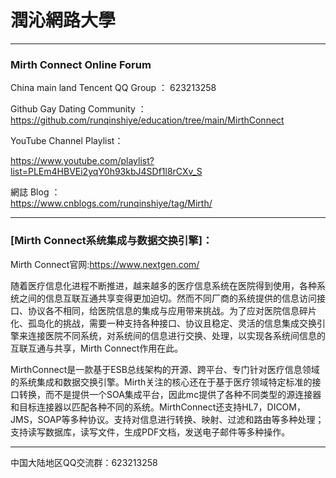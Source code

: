 # 潤沁網路大學  
 
* * *

### Mirth Connect Online Forum   

China main land Tencent QQ Group ： 623213258  

Github Gay Dating Community ：  
https://github.com/runqinshiye/education/tree/main/MirthConnect  

YouTube Channel Playlist：  

https://www.youtube.com/playlist?list=PLEm4HBVEi2yqY0h93kbJ4SDf1l8rCXv_S  

網誌 Blog ：  
https://www.cnblogs.com/runqinshiye/tag/Mirth/    

* * *

### [Mirth Connect系统集成与数据交换引擎]：     

Mirth Connect官网:https://www.nextgen.com/  

随着医疗信息化进程不断推进，越来越多的医疗信息系统在医院得到使用，各种系统之间的信息互联互通共享变得更加迫切。然而不同厂商的系统提供的信息访问接口、协议各不相同，给医院信息的集成与应用带来挑战。为了应对医院信息碎片化、孤岛化的挑战，需要一种支持各种接口、协议且稳定、灵活的信息集成交换引擎来连接医院不同系统，对系统间的信息进行交换、处理，以实现各系统间信息的互联互通与共享，Mirth Connect作用在此。

MirthConnect是一款基于ESB总线架构的开源、跨平台、专门针对医疗信息领域的系统集成和数据交换引擎。Mirth关注的核心还在于基于医疗领域特定标准的接口转换，而不是提供一个SOA集成平台，因此mc提供了各种不同类型的源连接器和目标连接器以匹配各种不同的系统。MirthConnect还支持HL7，DICOM，JMS，SOAP等多种协议。支持对信息进行转换、映射、过滤和路由等多种处理；支持读写数据库，读写文件，生成PDF文档，发送电子邮件等多种操作。

* * *  

中国大陆地区QQ交流群：623213258  
 
